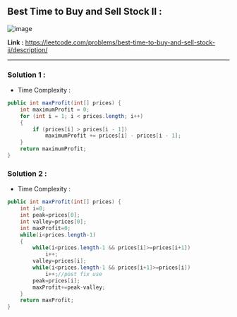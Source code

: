 ## Best Time to Buy and Sell Stock II : 

![image](https://user-images.githubusercontent.com/23376002/218819927-05d28506-2d13-4606-81b8-3b22851e1cf1.png)


**Link :** https://leetcode.com/problems/best-time-to-buy-and-sell-stock-ii/description/

-----------------------------------------------------------------------------------------------------------------------------------------------------


### Solution 1 : 

- Time Complexity : 


```java
public int maxProfit(int[] prices) {
    int maximumProfit = 0;
    for (int i = 1; i < prices.length; i++) 
    {
        if (prices[i] > prices[i - 1])
            maximumProfit += prices[i] - prices[i - 1];
    }
    return maximumProfit;
}

```


### Solution 2 : 

- Time Complexity : 


```java
public int maxProfit(int[] prices) {
    int i=0;
    int peak=prices[0];
    int valley=prices[0];
    int maxProfit=0;
    while(i<prices.length-1)
    {
        while(i<prices.length-1 && prices[i]>=prices[i+1])
            i++;
        valley=prices[i];
        while(i<prices.length-1 && prices[i+1]>=prices[i])
            i++;//post fix use 
        peak=prices[i];
        maxProfit+=peak-valley;
    }
    return maxProfit;
}

```


